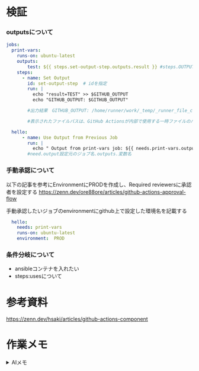 # 検証
### outputsについて
````yaml
jobs:
  print-vars:
    runs-on: ubuntu-latest
    outputs:
        test: ${{ steps.set-output-step.outputs.result }} #steps.OUTPUTを設定したstepのid名.outputs.変数名
    steps:
      - name: Set Output
        id: set-output-step  # idを指定
        run: |
          echo "result=TEST" >> $GITHUB_OUTPUT
          echo "GITHUB_OUTPUT: $GITHUB_OUTPUT" 

        #出力結果　GITHUB_OUTPUT: /home/runner/work/_temp/_runner_file_commands/set_output_e0772e5a-3e74-458a-915b-93e8ceb1e77a  

        #表示されたファイルパスは、GitHub Actionsが内部で使用する一時ファイルのパスであり、出力変数を設定するためのものでした。このファイルを通じて、resultという名前の出力変数がTESTという値に設定されます。
````
````yaml
  hello:
      - name: Use Output from Previous Job
        run: |
          echo " Output from print-vars job: ${{ needs.print-vars.outputs.test }} "
        #need.output設定元のジョブ名.outputs.変数名
````

### 手動承認について
以下の記事を参考にEnvironmentにPRODを作成し、Required reviewersに承認者を設定する
https://zenn.dev/ore88ore/articles/github-actions-approval-flow  

手動承認したいジョブのenvironmentにgithub上で設定した環境名を記載する
````yaml
  hello:
    needs: print-vars
    runs-on: ubuntu-latest
    environment:  PROD
````

### 条件分岐について



- ansibleコンテナを入れたい
- steps:usesについて

# 参考資料
https://zenn.dev/hsaki/articles/github-actions-component

# 作業メモ

<details>
<summary>AIメモ</summary>

````yaml
 
`if: ${{ needs.deploy.result == 'failure' }}` と `if: ${{ failure() }}` の違いについて説明します。

### 1. `if: ${{ needs.deploy.result == 'failure' }}`
- **条件:** `deploy`ジョブの結果が "failure" であるかどうかをチェックします。
- **動作:** これは、`deploy`ジョブ全体の最終的な結果（成功か失敗か）を元に判断します。`deploy`ジョブが失敗した場合のみ、その後のジョブが実行されます。
- **注意点:** 手動承認で拒否された場合、GitHub Actionsは `deploy` ジョブを「失敗」とは見なさないため、この条件では拒否がトリガーされないことがあります。したがって、承認が拒否された場合には、この条件分岐では次のジョブが実行されません。

### 2. `if: ${{ failure() }}`
- **条件:** 前のジョブが「失敗した」かどうかを確認します。
- **動作:** `failure()` は、前のステップまたはジョブが失敗した場合に真になります。手動承認が拒否された場合も「失敗」として扱われるため、この条件で次のジョブが実行されます。
- **柔軟性:** この方法は、手動承認の結果が「拒否」であっても、次のジョブをトリガーするためのより確実な方法です。

**まとめ:** 手動承認で「拒否」された場合でも次のジョブを確実に実行したいのであれば、`if: ${{ failure() }}` を使用する方が確実です。`deploy.result` に頼ると、手動承認の結果が「失敗」として処理されないことがあるため、期待通りに動作しないことがあります。
````
</details>
